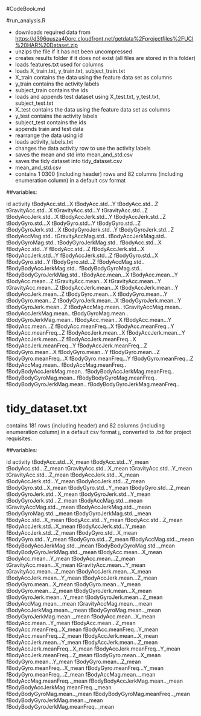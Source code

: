 #CodeBook.md

#run_analysis.R
- downloads required data from https://d396qusza40orc.cloudfront.net/getdata%2Fprojectfiles%2FUCI%20HAR%20Dataset.zip
- unzips the file if it has not been uncompressed
- creates results folder if it does not exist (all files are stored in this folder)
- loads features.txt used for columns
- loads X_train.txt, y_train.txt, subject_train.txt
- X_train contains the data using the feature data set as columns
- y_train contains the activity labels
- subject_train contains the ids
- loads and appends test dataset using X_test.txt, y_test.txt, subject_test.txt
- X_test contains the data using the feature data set as columns
- y_test contains the activity labels
- subject_test contains the ids
- appends train and test data
- rearrange the data using id
- loads activity_labels.txt
- changes the data activity row to use the activity labels
- saves the mean and std into mean_and_std.csv
- saves the tidy dataset into tidy_dataset.csv
- mean_and_std.csv
- contains 1 0300 (including header) rows and 82 columns (including enumeration column) in a default csv format

##variables:

id
activity
tBodyAcc.std...X
tBodyAcc.std...Y
tBodyAcc.std...Z
tGravityAcc.std...X
tGravityAcc.std...Y
tGravityAcc.std...Z
tBodyAccJerk.std...X
tBodyAccJerk.std...Y
tBodyAccJerk.std...Z
tBodyGyro.std...X
tBodyGyro.std...Y
tBodyGyro.std...Z
tBodyGyroJerk.std...X
tBodyGyroJerk.std...Y
tBodyGyroJerk.std...Z
tBodyAccMag.std..
tGravityAccMag.std..
tBodyAccJerkMag.std..
tBodyGyroMag.std..
tBodyGyroJerkMag.std..
fBodyAcc.std...X
fBodyAcc.std...Y
fBodyAcc.std...Z
fBodyAccJerk.std...X
fBodyAccJerk.std...Y
fBodyAccJerk.std...Z
fBodyGyro.std...X
fBodyGyro.std...Y
fBodyGyro.std...Z
fBodyAccMag.std..
fBodyBodyAccJerkMag.std..
fBodyBodyGyroMag.std..
fBodyBodyGyroJerkMag.std..
tBodyAcc.mean...X
tBodyAcc.mean...Y
tBodyAcc.mean...Z
tGravityAcc.mean...X
tGravityAcc.mean...Y
tGravityAcc.mean...Z
tBodyAccJerk.mean...X
tBodyAccJerk.mean...Y
tBodyAccJerk.mean...Z
tBodyGyro.mean...X
tBodyGyro.mean...Y
tBodyGyro.mean...Z
tBodyGyroJerk.mean...X
tBodyGyroJerk.mean...Y
tBodyGyroJerk.mean...Z
tBodyAccMag.mean..
tGravityAccMag.mean..
tBodyAccJerkMag.mean..
tBodyGyroMag.mean..
tBodyGyroJerkMag.mean..
fBodyAcc.mean...X
fBodyAcc.mean...Y
fBodyAcc.mean...Z
fBodyAcc.meanFreq...X
fBodyAcc.meanFreq...Y
fBodyAcc.meanFreq...Z
fBodyAccJerk.mean...X
fBodyAccJerk.mean...Y
fBodyAccJerk.mean...Z
fBodyAccJerk.meanFreq...X
fBodyAccJerk.meanFreq...Y
fBodyAccJerk.meanFreq...Z
fBodyGyro.mean...X
fBodyGyro.mean...Y
fBodyGyro.mean...Z
fBodyGyro.meanFreq...X
fBodyGyro.meanFreq...Y
fBodyGyro.meanFreq...Z
fBodyAccMag.mean..
fBodyAccMag.meanFreq..
fBodyBodyAccJerkMag.mean..
fBodyBodyAccJerkMag.meanFreq..
fBodyBodyGyroMag.mean..
fBodyBodyGyroMag.meanFreq..
fBodyBodyGyroJerkMag.mean..
fBodyBodyGyroJerkMag.meanFreq..



# tidy_dataset.txt 

contains 181 rows (including header) and 82 columns (including enumeration column) in a default csv format ¡, converted to .txt for project requisites.

##variables:

id
activity
tBodyAcc.std...X_mean
tBodyAcc.std...Y_mean
tBodyAcc.std...Z_mean
tGravityAcc.std...X_mean
tGravityAcc.std...Y_mean
tGravityAcc.std...Z_mean
tBodyAccJerk.std...X_mean
tBodyAccJerk.std...Y_mean
tBodyAccJerk.std...Z_mean
tBodyGyro.std...X_mean
tBodyGyro.std...Y_mean
tBodyGyro.std...Z_mean
tBodyGyroJerk.std...X_mean
tBodyGyroJerk.std...Y_mean
tBodyGyroJerk.std...Z_mean
tBodyAccMag.std.._mean
tGravityAccMag.std.._mean
tBodyAccJerkMag.std.._mean
tBodyGyroMag.std.._mean
tBodyGyroJerkMag.std.._mean
fBodyAcc.std...X_mean
fBodyAcc.std...Y_mean
fBodyAcc.std...Z_mean
fBodyAccJerk.std...X_mean
fBodyAccJerk.std...Y_mean
fBodyAccJerk.std...Z_mean
fBodyGyro.std...X_mean
fBodyGyro.std...Y_mean
fBodyGyro.std...Z_mean
fBodyAccMag.std.._mean
fBodyBodyAccJerkMag.std.._mean
fBodyBodyGyroMag.std.._mean
fBodyBodyGyroJerkMag.std.._mean
tBodyAcc.mean...X_mean
tBodyAcc.mean...Y_mean
tBodyAcc.mean...Z_mean
tGravityAcc.mean...X_mean
tGravityAcc.mean...Y_mean
tGravityAcc.mean...Z_mean
tBodyAccJerk.mean...X_mean
tBodyAccJerk.mean...Y_mean
tBodyAccJerk.mean...Z_mean
tBodyGyro.mean...X_mean
tBodyGyro.mean...Y_mean
tBodyGyro.mean...Z_mean
tBodyGyroJerk.mean...X_mean
tBodyGyroJerk.mean...Y_mean
tBodyGyroJerk.mean...Z_mean
tBodyAccMag.mean.._mean
tGravityAccMag.mean.._mean
tBodyAccJerkMag.mean.._mean
tBodyGyroMag.mean.._mean
tBodyGyroJerkMag.mean.._mean
fBodyAcc.mean...X_mean
fBodyAcc.mean...Y_mean
fBodyAcc.mean...Z_mean
fBodyAcc.meanFreq...X_mean
fBodyAcc.meanFreq...Y_mean
fBodyAcc.meanFreq...Z_mean
fBodyAccJerk.mean...X_mean
fBodyAccJerk.mean...Y_mean
fBodyAccJerk.mean...Z_mean
fBodyAccJerk.meanFreq...X_mean
fBodyAccJerk.meanFreq...Y_mean
fBodyAccJerk.meanFreq...Z_mean
fBodyGyro.mean...X_mean
fBodyGyro.mean...Y_mean
fBodyGyro.mean...Z_mean
fBodyGyro.meanFreq...X_mean
fBodyGyro.meanFreq...Y_mean
fBodyGyro.meanFreq...Z_mean
fBodyAccMag.mean.._mean
fBodyAccMag.meanFreq.._mean
fBodyBodyAccJerkMag.mean.._mean
fBodyBodyAccJerkMag.meanFreq.._mean
fBodyBodyGyroMag.mean.._mean
fBodyBodyGyroMag.meanFreq.._mean
fBodyBodyGyroJerkMag.mean.._mean
fBodyBodyGyroJerkMag.meanFreq.._mean